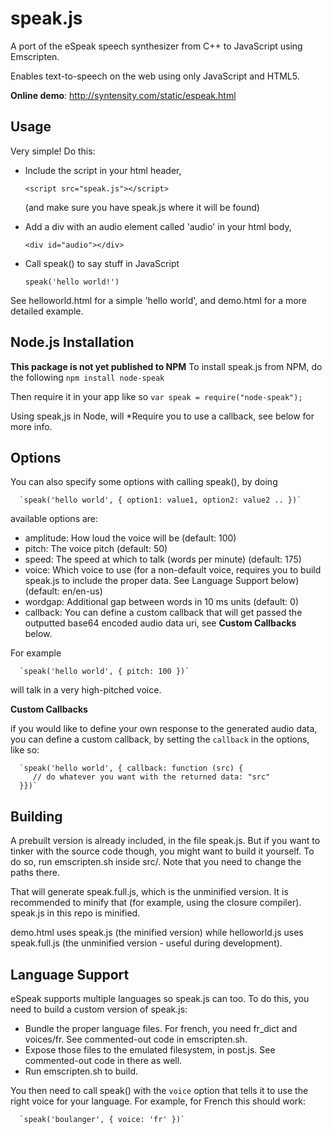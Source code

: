 speak.js
========

A port of the eSpeak speech synthesizer from C++ to JavaScript using Emscripten.

Enables text-to-speech on the web using only JavaScript and HTML5.

**Online demo**: http://syntensity.com/static/espeak.html




Usage
-----

Very simple! Do this:

 * Include the script in your html header,

      `<script src="speak.js"></script>`

   (and make sure you have speak.js where it will be found)

 * Add a div with an audio element called 'audio' in your html body,

      `<div id="audio"></div>`

 * Call speak() to say stuff in JavaScript

      `speak('hello world!')`

See helloworld.html for a simple 'hello world', and demo.html for
a more detailed example.


Node.js Installation
---------------------

**This package is not yet published to NPM**
To install speak.js from NPM, do the following
   `npm install node-speak` 

Then require it in your app like so
   `var speak = require("node-speak");`

Using speak,js in Node, will *Require you to use a callback, see below for more info.



Options
-------

You can also specify some options with calling speak(), by doing

      `speak('hello world', { option1: value1, option2: value2 .. })`

available options are:

 * amplitude: How loud the voice will be (default: 100)
 * pitch: The voice pitch (default: 50)
 * speed: The speed at which to talk (words per minute) (default: 175)
 * voice: Which voice to use (for a non-default voice, requires you to
          build speak.js to include the proper data. See Language Support
          below) (default: en/en-us)
 * wordgap: Additional gap between words in 10 ms units (default: 0)
 * callback: You can define a custom callback that will get passed the outputted base64 encoded audio data uri, see **Custom Callbacks** below.

For example

      `speak('hello world', { pitch: 100 })`

will talk in a very high-pitched voice.

**Custom Callbacks**

if you would like to define your own response to the generated audio data, you can define a custom callback, by setting the `callback` in the options, like so:

      `speak('hello world', { callback: function (src) {
         // do whatever you want with the returned data: "src" 
      }})`




Building
--------

A prebuilt version is already included, in the file speak.js. But if you want
to tinker with the source code though, you might want to build it yourself.
To do so, run emscripten.sh inside src/. Note that you need to change the paths
there.

That will generate speak.full.js, which is the unminified version. It is
recommended to minify that (for example, using the closure compiler). speak.js
in this repo is minified.

demo.html uses speak.js (the minified version) while helloworld.js
uses speak.full.js (the unminified version - useful during development).


Language Support
----------------

eSpeak supports multiple languages so speak.js can too. To do this, you
need to build a custom version of speak.js:

 * Bundle the proper language files. For french, you need fr_dict and voices/fr.
   See commented-out code in emscripten.sh.
 * Expose those files to the emulated filesystem, in post.js. See commented-out
   code in there as well.
 * Run emscripten.sh to build.

You then need to call speak() with the `voice` option that tells it to use the
right voice for your language. For example, for French this should work:

      `speak('boulanger', { voice: 'fr' })`

